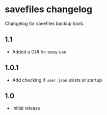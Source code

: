 # savefiles changelog

Changelog for savefiles backup tools.

## 1.1

- Added a GUI for easy use

## 1.0.1

- Add checking if `user.json` exists at startup

## 1.0

- Initial release
